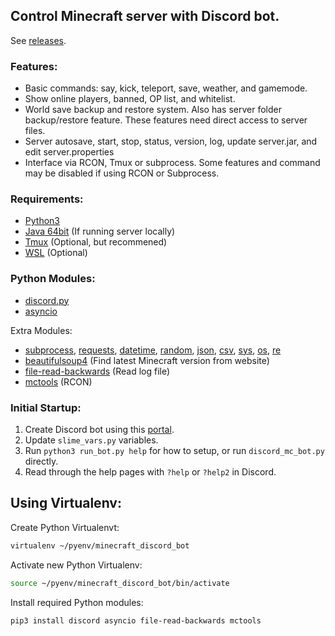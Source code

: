 ## Control Minecraft server with Discord bot.
See [releases](https://github.com/0n1udra/slime_server/releases).

### Features:
- Basic commands: say, kick, teleport, save, weather, and gamemode.
- Show online players, banned, OP list, and whitelist.
- World save backup and restore system. Also has server folder backup/restore feature. These features need direct access to server files.
- Server autosave, start, stop, status, version, log, update server.jar, and edit server.properties
- Interface via RCON, Tmux or subprocess. Some features and command may be disabled if using RCON or Subprocess.

### Requirements:
- [Python3](https://www.python.org/)
- [Java 64bit](https://www.java.com/en/download/linux_manual.jsp) (If running server locally)
- [Tmux](https://github.com/tmux/tmux/wiki) (Optional, but recommened)
- [WSL](https://docs.microsoft.com/en-us/windows/wsl/install-win10) (Optional)

### Python Modules:
- [discord.py](https://github.com/Rapptz/discord.py)
- [asyncio](https://docs.python.org/3/library/asyncio.html)

Extra Modules:
- [subprocess](https://docs.python.org/3/library/subprocess.html), [requests](https://pypi.org/project/requests/), [datetime](https://docs.python.org/3/library/datetime.html), [random](https://docs.python.org/3/library/random.html), [json](https://docs.python.org/3/library/json.html), [csv](https://docs.python.org/3/library/csv.html), [sys](https://docs.python.org/3/library/sys.html), [os](https://docs.python.org/3/library/os.html), [re](https://docs.python.org/3/library/re.html)
- [beautifulsoup4](https://pypi.org/project/beautifulsoup4/) (Find latest Minecraft version from website)
- [file-read-backwards](https://pypi.org/project/file-read-backwards/) (Read log file)
- [mctools](https://pypi.org/project/mctools/) (RCON)


### Initial Startup:
1. Create Discord bot using this [portal](https://discord.com/developers/applications).
2. Update `slime_vars.py` variables.
3. Run `python3 run_bot.py help` for how to setup, or run `discord_mc_bot.py` directly.
4. Read through the help pages with `?help` or `?help2` in Discord.

## Using Virtualenv:
Create Python Virtualenvt:
```bash
virtualenv ~/pyenv/minecraft_discord_bot
```
Activate new Python Virtualenv:
```bash
source ~/pyenv/minecraft_discord_bot/bin/activate
```
Install required Python modules:
```bash
pip3 install discord asyncio file-read-backwards mctools
```

